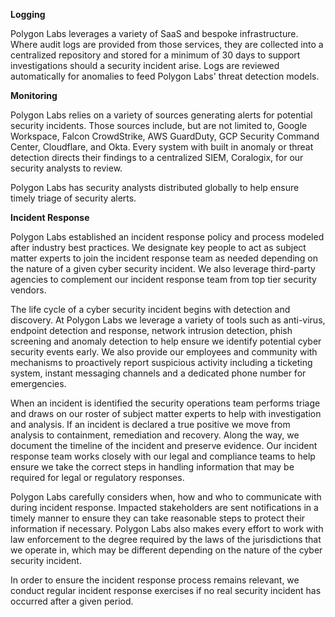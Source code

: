 **Logging**

Polygon Labs leverages a variety of SaaS and bespoke infrastructure. Where audit logs are provided from those services, they are collected into a centralized repository and stored for a minimum of 30 days to support investigations should a security incident arise.
Logs are reviewed automatically for anomalies to feed Polygon Labs' threat detection models.

**Monitoring**

Polygon Labs relies on a variety of sources generating alerts for potential security incidents. Those sources include, but are not limited to, Google Workspace, Falcon CrowdStrike, AWS GuardDuty, GCP Security Command Center, Cloudflare, and Okta. Every system with built in anomaly or threat detection directs their findings to a centralized SIEM, Coralogix, for our security analysts to review.

Polygon Labs has security analysts distributed globally to help ensure timely triage of security alerts.

**Incident Response**

Polygon Labs established an incident response policy and process modeled after industry best practices. We designate key people to act as subject matter experts to join the incident response team as needed depending on the nature of a given cyber security incident. We also leverage third-party agencies to complement our incident response team from top tier security vendors.

The life cycle of a cyber security incident begins with detection and discovery. At Polygon Labs we leverage a variety of tools such as anti-virus, endpoint detection and response, network intrusion detection, phish screening and anomaly detection to help ensure we identify potential cyber security events early. We also provide our employees and community with mechanisms to proactively report suspicious activity including a ticketing system, instant messaging channels and a dedicated phone number for emergencies.

When an incident is identified the security operations team performs triage and draws on our roster of subject matter experts to help with investigation and analysis. If an incident is declared a true positive we move from analysis to containment, remediation and recovery. Along the way, we document the timeline of the incident and preserve evidence. Our incident response team works closely with our legal and compliance teams to help ensure we take the correct steps in handling information that may be required for legal or regulatory responses.

Polygon Labs carefully considers when, how and who to communicate with during incident response. Impacted stakeholders are sent notifications in a timely manner to ensure they can take reasonable steps to protect their information if necessary. Polygon Labs also makes every effort to work with law enforcement to the degree required by the laws of the jurisdictions that we operate in, which may be different depending on the nature of the cyber security incident.

In order to ensure the incident response process remains relevant, we conduct regular incident response exercises if no real security incident has occurred after a given period.